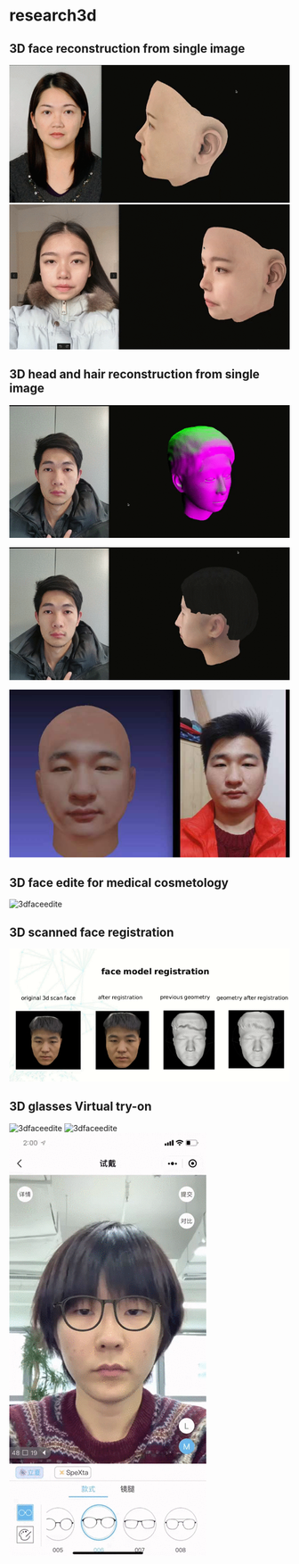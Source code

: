 # research3d

3D face reconstruction from single image
---------------------------------------------
![3dfaceedite](https://github.com/utc1205/research3d/blob/main/generateFace3D.gif)
![3dfaceedite](https://github.com/utc1205/research3d/blob/main/generateFace3D2.gif)




3D head and hair reconstruction from single image
---------------------------------------------------
![3dfaceedite](https://github.com/utc1205/research3d/blob/main/head_hair_geometry.gif)

![3dfaceedite](https://github.com/utc1205/research3d/blob/main/head_hair.gif)

![3dfaceedite](https://github.com/utc1205/research3d/blob/main/2.jpg)

3D face edite for medical cosmetology
--------------------------------------

![3dfaceedite](https://github.com/utc1205/research3d/blob/main/demo_show.gif)


3D scanned face registration
-------------------------------
![3dfaceedite](https://github.com/utc1205/research3d/blob/main/face_registration.gif)


3D glasses Virtual try-on
----------------------------------------
![3dfaceedite](https://github.com/utc1205/research3d/blob/main/landmarkdetection.gif)
![3dfaceedite](https://github.com/utc1205/research3d/blob/main/glass_try_on.gif)
![3dfaceedite](https://github.com/utc1205/research3d/blob/main/glassestryon.gif)


